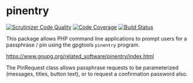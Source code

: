 pinentry
=========

[![Scrutinizer Code Quality](https://scrutinizer-ci.com/g/Bit-Wasp/pinentry/badges/quality-score.png?b=master)](https://scrutinizer-ci.com/g/Bit-Wasp/pinentry/?branch=master)
[![Code Coverage](https://scrutinizer-ci.com/g/Bit-Wasp/pinentry/badges/coverage.png?b=master)](https://scrutinizer-ci.com/g/Bit-Wasp/pinentry/?branch=master)
[![Build Status](https://travis-ci.org/Bit-Wasp/pinentry.svg?branch=master)](https://travis-ci.org/Bit-Wasp/pinentry)

This package allows PHP command line applications to prompt
users for a passphrase / pin using the gpgtools `pinentry` program.

https://www.gnupg.org/related_software/pinentry/index.html

The PinRequest class allows passphrase requests to be parameterized 
(messages, titles, button text), or to request a confirmation password
also.
